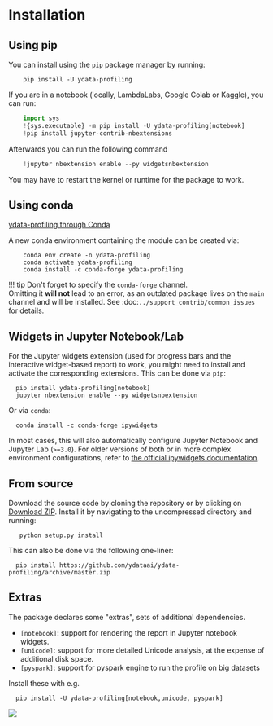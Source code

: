 # Installation

## Using pip

You can install using the ``pip`` package manager by running:

```console
    pip install -U ydata-profiling
```
If you are in a notebook (locally, LambdaLabs, Google Colab or Kaggle), you can run:

```python linenums="1"
    import sys
    !{sys.executable} -m pip install -U ydata-profiling[notebook]
    !pip install jupyter-contrib-nbextensions
```
Afterwards you can run the following command

```python linenums="1"
    !jupyter nbextension enable --py widgetsnbextension
```
You may have to restart the kernel or runtime for the package to work.

## Using conda

[ydata-profiling through Conda](https://anaconda.org/conda-forge/ydata-profiling)

A new conda environment containing the module can be created via: 

```console
    conda env create -n ydata-profiling
    conda activate ydata-profiling
    conda install -c conda-forge ydata-profiling
```

!!! tip 
        Don't forget to specify the ``conda-forge`` channel.       
        Omitting it **will not** lead to an error, as an outdated package lives on the ``main`` channel and will be installed. See :doc:`../support_contrib/common_issues` for details. 

## Widgets in Jupyter Notebook/Lab

For the Jupyter widgets extension (used for progress bars and the interactive widget-based report) to work, you might need to install and activate the corresponding extensions. 
This can be done via ``pip``: 

```console
  pip install ydata-profiling[notebook]
  jupyter nbextension enable --py widgetsnbextension
```

Or via ``conda``:
```console
  conda install -c conda-forge ipywidgets
```

In most cases, this will also automatically configure Jupyter Notebook and Jupyter Lab (``>=3.0``). For older versions of both or in more complex
environment configurations, refer to [the official ipywidgets documentation](https://ipywidgets.readthedocs.io/en/stable/user_install.html).

## From source

Download the source code by cloning the repository or by clicking on [Download ZIP](https://github.com/ydataai/ydata-profiling/archive/master.zip).
Install it by navigating to the uncompressed directory and running:

```console
   python setup.py install
```

This can also be done via the following one-liner: 

```console
  pip install https://github.com/ydataai/ydata-profiling/archive/master.zip
```
    

## Extras
The package declares some "extras", sets of additional dependencies.

* ``[notebook]``: support for rendering the report in Jupyter notebook widgets.
* ``[unicode]``: support for more detailed Unicode analysis, at the expense of additional disk space.
* ``[pyspark]``: support for pyspark engine to run the profile on big datasets

Install these with e.g.
````console
  pip install -U ydata-profiling[notebook,unicode, pyspark]
````

<img referrerpolicy="no-referrer-when-downgrade" src="https://static.scarf.sh/a.png?x-pxid=baa0e45f-0c03-4190-9646-9d8ea2640ba2" />